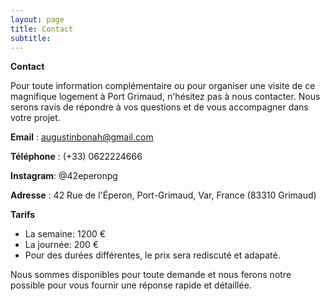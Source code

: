 ```yaml
---
layout: page
title: Contact
subtitle: 
---
```


**Contact**  

Pour toute information complémentaire ou pour organiser une visite de ce magnifique logement à Port Grimaud, n'hésitez pas à nous contacter. Nous serons ravis de répondre à vos questions et de vous accompagner dans votre projet.  

**Email** : augustinbonah@gmail.com

**Téléphone** : (+33) 0622224666

**Instagram**: @42eperonpg

**Adresse** : 42 Rue de l'Éperon, Port-Grimaud, Var, France (83310 Grimaud)

**Tarifs** 

- La semaine: 1200 €
- La journée: 200 €
- Pour des durées différentes, le prix sera rediscuté et adapaté. 

Nous sommes disponibles pour toute demande et nous ferons notre possible pour vous fournir une réponse rapide et détaillée.
